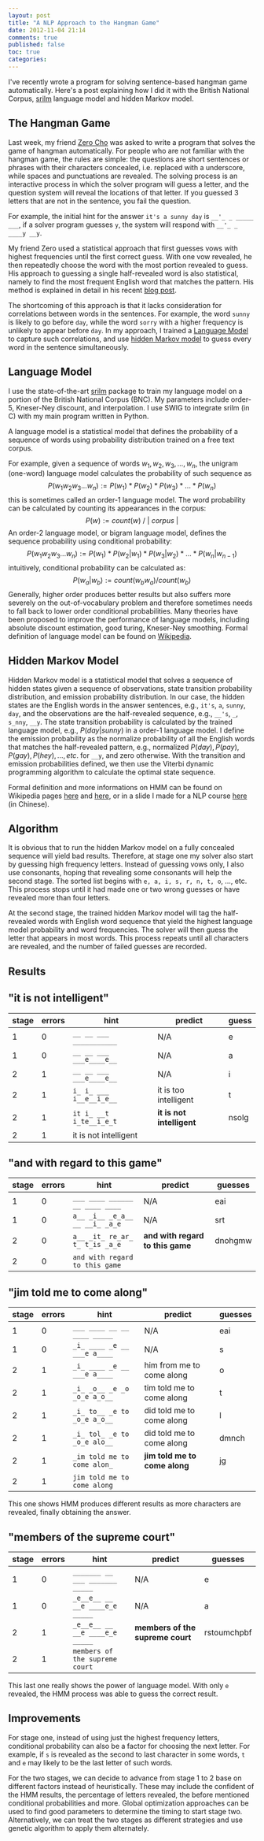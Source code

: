 ```yaml
---
layout: post
title: "A NLP Approach to the Hangman Game"
date: 2012-11-04 21:14
comments: true
published: false
toc: true
categories: 
---
```


I've recently wrote a program for solving sentence-based hangman game automatically. Here's a post
explaining how I did it with the British National Corpus, [srilm](http://www.speech.sri.com/projects/srilm/) 
language model and hidden Markov model.

The Hangman Game
-------------------
Last week, my friend [Zero Cho](http://itszero.github.com) was asked to write a program that solves the
game of hangman automatically. For people who are not familiar with the hangman game, the rules are
simple: the questions are short sentences or phrases with their characters
concealed, i.e. replaced with a underscore, while spaces and punctuations are revealed. The solving
process is an interactive process in which the solver program will guess a letter, and the question
system will reveal the locations of that letter. If you guessed 3 letters that are not in the sentence, 
you fail the question.

For example, the initial hint for the answer `it's a sunny day` is `__'_ _ _____ ___`,
if a solver program guesses `y`, the system will respond with `__'_ _ ____y __y`.

My friend Zero used a statistical approach that first guesses vows with highest frequencies until the first correct
guess. With one vow revealed, he then repeatedly choose the word with the most portion revealed to
guess. His approach to guessing a single half-revealed word is also statistical, namely to find the
most frequent English word that matches the pattern.  His method is explained
in detail in his recent [blog post](http://itszero.github.com/blog/2012/10/29/my-way-to-write-a-hangman-ai/).

The shortcoming of this approach is that it lacks consideration for correlations between words in the
sentences. For example, the word `sunny` is likely to go before `day`, while the word `sorry` with a
higher frequency is unlikely to appear before `day`. In my approach, I trained a 
[Language Model](http://en.wikipedia.org/wiki/Language_model) to capture such correlations, and use 
[hidden Markov model](http://en.wikipedia.org/wiki/Hidden_Markov_model) to guess every word in the sentence
simultaneously.

Language Model
-------------------
I use the state-of-the-art [srilm](http://www.speech.sri.com/projects/srilm/) package to train my language 
model on a portion of the British National Corpus (BNC). My parameters include order-5, Kneser-Ney discount, 
and interpolation. I use SWIG to integrate srilm (in C) with my main program written in Python. 

A language model is a statistical model that defines the probability of a sequence of words using 
probability distribution trained on a free text corpus.

For example, given a sequence of words $w_1, w_2, w_3, ..., w_n$, the unigram (one-word) language model 
calculates the probability of such sequence as 
$$P(w_{1}w_{2}w_{3}...w_{n}) := P(w_1) * P(w_2) * P(w_3) * ... * P(w_n)$$
this is sometimes called an order-1 language model. The word probability can be calculated by counting 
its appearances in the corpus:
$$P(w) := count(w) \  / \ |\ corpus\ | $$
An order-2 language model, or bigram language model, defines the sequence probability using conditional 
probability:
$$P(w_{1}w_{2}w_{3}...w_{n}) := P(w_1) * P(w_2|w_1) * P(w_3|w_2) * ... * P(w_n|w_{n-1})$$
intuitively, conditional probability can be calculated as:
$$P(w_a|w_b) := count(w_{b}w_{a}) / count(w_b)$$
Generally, higher order produces better results but also suffers more severely on the out-of-vocabulary problem 
and therefore sometimes needs to fall back to lower order conditional probabilities. Many theories have been 
proposed to improve the performance of language models, including absolute discount estimation, good turing, 
Kneser-Ney smoothing. Formal definition of language model can be found on 
[Wikipedia](http://en.wikipedia.org/wiki/Language_model).

Hidden Markov Model
-------------------
Hidden Markov model is a statistical model that solves a sequence of hidden states given a sequence of 
observations, state transition probability distribution, and emission probability distribution. In our case,
the hidden states are the English words in the answer sentences, e.g., `it's`, `a`, `sunny`, `day`, and the observations
are the half-revealed sequence, e.g., `__'s`, `_`, `s_nny`, `__y`. The state transition probability is calculated by the
trained language model, e.g., $P(day | sunny)$ in a order-1 language model. I define the emission probability as the 
normalize probability of all the English words that matches the half-revealed pattern, 
e.g., normalized $P(day), P(pay), P(gay), P(hey), ..., etc$. for `__y`, and zero otherwise. With the transition and 
emission probabilities defined, we then use the Viterbi dynamic programming algorithm to calculate the optimal state sequence.

Formal definition and more informations on HMM can be found on 
Wikipedia pages [here](http://en.wikipedia.org/wiki/Hidden_Markov_model) and 
[here](http://en.wikipedia.org/wiki/Viterbi_algorithm), or in a slide I made for a NLP course 
[here](http://hadoop.nlpweb.org/~bizkit/lab3/vtb_example/) (in Chinese).

Algorithm
-------------------
It is obvious that to run the hidden Markov model on a fully concealed sequence will yield bad results.
Therefore, at stage one my solver also start by guessing high frequency letters. Instead of
guessing vows only, I also use consonants, hoping that revealing some consonants will help the second
stage. The sorted list begins with `e, a, i, s, r, n, t, o`, ..., etc. This 
process stops until it had made one or two wrong guesses or have revealed more than four letters. 

At the second stage, the trained hidden Markov model will tag the half-revealed words with English word
sequence that yield the highest language model probability and word frequencies. The solver will then 
guess the letter that appears in most words. This process repeats until all characters are 
revealed, and the number of failed guesses are recorded.

Results
-------------------

## "it is not intelligent"

stage	|errors	|hint	| predict	| guess
-----	|-------	|----	|-------	| -----
1	|0	|`__ __ ___ ___________`	| N/A	| e
1	|0	|`__ __ ___ ___e____e__`	| N/A	| a
2	|1	|`__ __ ___ ___e____e__`	| N/A	| i
2	|1	|`i_ i_ ___ i__e__i_e__`	| it is too intelligent 	| t
2	|1	|`it i_ __t i_te__i_e_t`	| __it is not intelligent__ 	| nsolg
2	|1	|it is not intelligent	| 	|


## "and with regard to this game"

stage	|errors	|hint	| predict	| guesses
-----	|-------	|----	|-------	| -----
1	|0	|`___ ____ ______ __ ____ ____`	| N/A	| eai
1	|0	|`a__ _i__ _e_a__ __ __i_ _a_e`	| N/A	| srt
2	|0	|`a__ _it_ re_ar_ t_ t_is _a_e`	| __and with regard to this game__	|dnohgmw 
2	|0	|`and with regard to this game`	| 	|

## "jim told me to come along"

stage	|errors	|hint	| predict	| guesses
-----	|-------	|----	|-------	| -----
1	|0	|`___ ____ __ __ ____ _____`	| N/A	| eai 
1	|0	|`_i_ ____ _e __ ___e a____`	| N/A	| s
2	|1	|`_i_ ____ _e __ ___e a____`	| him from me to come along 	| o
2	|1	|`_i_ _o__ _e _o _o_e a_o__`	| tim told me to come along	| t
2	|1	|`_i_ to__ _e to _o_e a_o__`	| did told me to come along	| l
2	|1	|`_i_ tol_ _e to _o_e alo__`	| did told me to come along	| dmnch
2	|1	|`_im told me to come alon_`	| __jim told me to come along__	| jg
2	|1	|`jim told me to come along`	| 	|

This one shows HMM produces different results as more characters are revealed, finally obtaining the answer.


## "members of the supreme court"

stage	|errors	|hint	| predict	| guesses
-----	|-------	|----	|-------	| -----
1	|0	|`_______ __ ___ _______ _____`	| N/A	| e
1	|0	|`_e__e__ __ __e ____e_e _____`	| N/A	| a
2	|1	|`_e__e__ __ __e ____e_e _____`	| __members of the supreme court__	| rstoumchpbf 
2	|1	|`members of the supreme court`	| 	| 

This last one really shows the power of language model. With only `e` revealed, the HMM process was able to guess the correct result.




Improvements
-------------------
For stage one, instead of using just the highest frequency letters, conditional probability can also be a
factor for choosing the next letter. For example, if `s` is revealed as the second to last
character in some words, `t` and `e` may likely to be the last letter of such words.

For the two stages, we can decide to advance from stage 1 to 2 base on different factors instead of
heuristically. These may include the confident of the HMM results, the percentage of letters revealed,
the before mentioned conditional probabilities and more. Global optimization approaches can be used to
find good parameters to determine the timing to start stage two.  Alternatively, we can treat the two
stages as different strategies and use genetic algorithm to apply them alternately.

